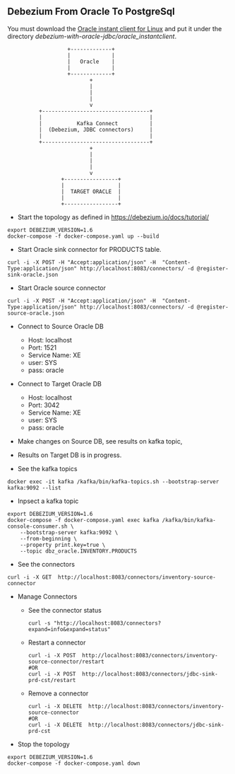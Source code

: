 ## Debezium From Oracle To PostgreSql

You must download the [Oracle instant client for Linux](http://www.oracle.com/technetwork/topics/linuxx86-64soft-092277.html)
and put it under the directory _debezium-with-oracle-jdbc/oracle_instantclient_.

```shell
                   +-------------+
                   |             |
                   |   Oracle    |
                   |             |
                   +-------------+
                          +
                          |
                          |
                          |
                          v
          +----------------------------------+
          |                                  |
          |           Kafka Connect          |
          |  (Debezium, JDBC connectors)     |
          |                                  |
          +----------------------------------+
                          +
                          |
                          |
                          |
                          v
                 +-----------------+
                 |                 |
                 |  TARGET ORACLE  |
                 |                 |
                 +-----------------+
```

- Start the topology as defined in <https://debezium.io/docs/tutorial/>

```shell
export DEBEZIUM_VERSION=1.6
docker-compose -f docker-compose.yaml up --build
```

- Start Oracle sink connector for PRODUCTS table.

```shell
curl -i -X POST -H "Accept:application/json" -H  "Content-Type:application/json" http://localhost:8083/connectors/ -d @register-sink-oracle.json
```

- Start Oracle source connector

```shell
curl -i -X POST -H "Accept:application/json" -H  "Content-Type:application/json" http://localhost:8083/connectors/ -d @register-source-oracle.json
```

- Connect to Source Oracle DB
    - Host: localhost
    - Port: 1521
    - Service Name: XE
    - user: SYS
    - pass: oracle

- Connect to Target Oracle DB
    - Host: localhost
    - Port: 3042
    - Service Name: XE
    - user: SYS
    - pass: oracle

- Make changes on Source DB, see results on kafka topic,
- Results on Target DB is in progress.

- See the kafka topics

```shell
docker exec -it kafka /kafka/bin/kafka-topics.sh --bootstrap-server kafka:9092 --list
```

- Inpsect a kafka topic

```shell
export DEBEZIUM_VERSION=1.6
docker-compose -f docker-compose.yaml exec kafka /kafka/bin/kafka-console-consumer.sh \
    --bootstrap-server kafka:9092 \
    --from-beginning \
    --property print.key=true \
    --topic dbz_oracle.INVENTORY.PRODUCTS
```

- See the connectors

```shell
curl -i -X GET  http://localhost:8083/connectors/inventory-source-connector
```

- Manage Connectors
  - See the connector status

    ```shell
    curl -s "http://localhost:8083/connectors?expand=info&expand=status"
    ```

  - Restart a connector

    ```shell
    curl -i -X POST  http://localhost:8083/connectors/inventory-source-connector/restart
    #OR 
    curl -i -X POST  http://localhost:8083/connectors/jdbc-sink-prd-cst/restart
    ```

  - Remove a connector

    ```shell
    curl -i -X DELETE  http://localhost:8083/connectors/inventory-source-connector
    #OR 
    curl -i -X DELETE  http://localhost:8083/connectors/jdbc-sink-prd-cst
    ```

- Stop the topology

```shell
export DEBEZIUM_VERSION=1.6
docker-compose -f docker-compose.yaml down
```
